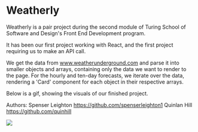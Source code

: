 # Weatherly

Weatherly is a pair project during the second module of Turing School of Software and Design's Front End Development program. 

It has been our first project working with React, and the first project requiring us to make an API call. 

We get the data from www.weatherunderground.com and parse it into smaller objects and arrays, containing only the data we want to render to the page. For the hourly and ten-day forecasts, we iterate over the data, rendering a 'Card' component for each object in their respective arrays.

Below is a gif, showing the visuals of our finished project.

Authors:
Spenser Leighton https://github.com/spenserleighton1
Quinlan Hill https://github.com/quinhill

![](https://media.giphy.com/media/EQecKfVenVxaTLsEGW/giphy.gif)
